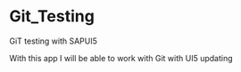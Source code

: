 # Git_Testing
GiT testing with SAPUI5

With this app I will be able to work with Git with UI5 updating
